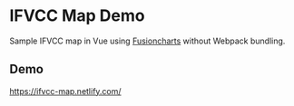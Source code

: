 # IFVCC Map Demo

Sample IFVCC map in Vue using [Fusioncharts](https://www.fusioncharts.com/) without Webpack bundling.

## Demo

https://ifvcc-map.netlify.com/
